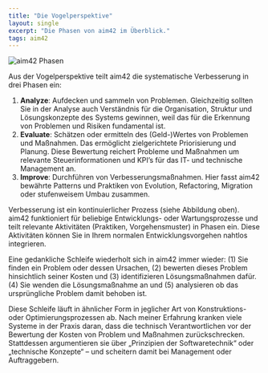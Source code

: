 ```yaml
---
title: "Die Vogelperspektive"
layout: single
excerpt: "Die Phasen von aim42 im Überblick."
tags: aim42
---
```


![aim42 Phasen](/images/hintergrund/aim42-phasen.svg)

Aus der Vogelperspektive teilt aim42 die systematische Verbesserung in drei
Phasen ein:

1. __Analyze__: Aufdecken und sammeln von Problemen. Gleichzeitig sollten Sie
   in der Analyse auch Verständnis für die Organisation, Struktur und
   Lösungskonzepte des Systems gewinnen, weil das für die Erkennung von
   Problemen und Risiken fundamental ist.
2. __Evaluate__: Schätzen oder ermitteln des (Geld-)Wertes von Problemen und
   Maßnahmen. Das ermöglicht zielgerichtete Priorisierung und Planung. Diese
   Bewertung reichert Probleme und Maßnahmen um relevante Steuerinformationen
   und KPI’s für das IT- und technische Management an.
3. __Improve__: Durchführen von Verbesserungsmaßnahmen. Hier fasst aim42
   bewährte Patterns und Praktiken von Evolution, Refactoring, Migration oder
   stufenweisem Umbau zusammen.


Verbesserung ist ein kontinuierlicher Prozess (siehe Abbildung oben).
aim42 funktioniert für beliebige Entwicklungs- oder Wartungsprozesse und teilt
relevante Aktivitäten (Praktiken, Vorgehensmuster) in Phasen ein. Diese
Aktivitäten können Sie in Ihrem normalen Entwicklungsvorgehen nahtlos
integrieren.

Eine gedankliche Schleife wiederholt sich in aim42 immer wieder: (1) Sie finden
ein Problem oder dessen Ursachen, (2) bewerten dieses Problem hinsichtlich
seiner Kosten und (3) identifizieren Lösungsmaßnahmen dafür. (4) Sie wenden die
Lösungsmaßnahme an und (5) analysieren ob das ursprüngliche Problem damit
behoben ist.

Diese Schleife läuft in ähnlicher Form in jeglicher Art von Konstruktions- oder
Optimierungsprozessen ab. Nach meiner Erfahrung kranken viele Systeme in der
Praxis daran, dass die technisch Verantwortlichen vor der Bewertung der Kosten
von Problem und Maßnahmen zurückschrecken. Stattdessen argumentieren sie über
„Prinzipien der Softwaretechnik“ oder „technische Konzepte“ – und scheitern
   damit bei Management oder Auftraggebern.
